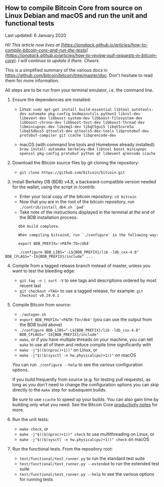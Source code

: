 How to compile Bitcoin Core from source on Linux Debian and macOS and run the unit and functional tests
-------------------------------------------------------------------------------------------------------
Last updated: 6 January 2020

*Hi! This article now lives at
[https://jonatack.github.io/articles/how-to-compile-bitcoin-core-and-run-the-tests](https://jonatack.github.io/articles/how-to-review-pull-requests-in-bitcoin-core).
I will continue to update it there. Cheers.*

This is a simplified summary of the various docs in
https://github.com/bitcoin/bitcoin/tree/master/doc. Don't hesitate to read them
for more information.

All steps are to be run from your terminal emulator, i.e. the command line.

1. Ensure the dependencies are installed:

    - Linux: `sudo apt-get install build-essential libtool autotools-dev
      automake pkg-config bsdmainutils python3 libssl-dev libevent-dev
      libboost-system-dev libboost-filesystem-dev libboost-chrono-dev
      libboost-test-dev libboost-thread-dev libminiupnpc-dev libzmq3-dev
      libqt5gui5 libqt5core5a libqt5dbus5 qttools5-dev qttools5-dev-tools
      libprotobuf-dev protobuf-compiler git ccache libqrencode-dev`

    - macOS (with command line tools and Homebrew already installed): `brew
      install automake berkeley-db4 libtool boost miniupnpc openssl pkg-config
      protobuf python qt libevent qrencode ccache`

2. Download the Bitcoin source files by git cloning the repository:
    - `git clone https://github.com/bitcoin/bitcoin.git`

3. Install Berkeley DB (BDB) v4.8, a backward-compatible version needed for the
   wallet, using the script in /contrib:
    - Enter your local copy of the bitcoin repository: `cd bitcoin`
    - Now that you are in the root of the bitcoin repository, run
      ``./contrib/install_db4.sh `pwd` ``
    - Take note of the instructions displayed in the terminal at the end of the
      BDB installation process:
```
      db4 build complete.

      When compiling bitcoind, run `./configure` in the following way:

      export BDB_PREFIX='<PATH-TO>/db4'

      ./configure BDB_LIBS="-L${BDB_PREFIX}/lib -ldb_cxx-4.8" BDB_CFLAGS="-I${BDB_PREFIX}/include" ...
```

4. Compile from a tagged release branch instead of master, unless you want to
   test the bleeding edge:
    - `git tag -n | sort -V` to see tags and descriptions ordered by most recent last
    - `git checkout <TAG>` to use a tagged release, for example: `git checkout v0.19.0.1`

5. Compile Bitcoin from source:
    - `./autogen.sh`
    - `export BDB_PREFIX='<PATH-TO>/db4'` (you can use the output from the BDB
      build above)
    - `./configure BDB_LIBS="-L${BDB_PREFIX}/lib -ldb_cxx-4.8"
      BDB_CFLAGS="-I${BDB_PREFIX}/include"`
    - `make`, or if you have multiple threads on your machine, you can tell
      `make` to use all of them and reduce compile time significantly with
    - `make -j"$(($(nproc)+1))"` on Linux, or
    - `make -j"$(($(sysctl -n hw.physicalcpu)+1))"` on macOS

    You can run `./configure --help` to see the various configuration options.

    If you build frequently from source (e.g. for testing pull requests), as
    long as you don't need to change the configuration options you can skip
    directly to the `make` step for subsequent builds.

    Be sure to use `ccache` to speed up your builds. You can also gain time by
    building only what you need. See the Bitcoin Core [productivity
    notes](https://github.com/bitcoin/bitcoin/blob/master/doc/productivity.md)
    for more.

6. Run the unit tests:
    - `make check`, or
    - `make -j"$(($(nproc)+1))" check` to use multithreading on Linux, or
    - `make -j"$(($(sysctl -n hw.physicalcpu)+1))" check` on macOS

7. Run the functional tests. From the repository root:
    - `test/functional/test_runner.py` to run the standard test suite
    - `test/functional/test_runner.py --extended` to run the extended test suite
    - `test/functional/test_runner.py --help` to see the various options for running tests

